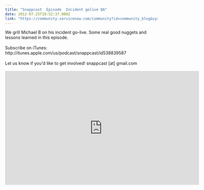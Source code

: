 ```yaml
---
title: "Snappcast  Episode  Incident golive QA"
date: 2012-07-25T18:52:37.000Z
link: "https://community.servicenow.com/community?id=community_blog&sys_id=809caae1dbd0dbc01dcaf3231f9619ee"
---
```

<p>We grill Michael B on his incident go-live. Some real good nuggets and lessons learned in this episode.<br /><br />Subscribe on iTunes:<br />http://itunes.apple.com/us/podcast/snappcast/id538839587<br /><br />Let us know if you'd like to get involved! snappcast [at] gmail.com<br /><br /><embed src="http://blip.tv/play/h_togvvkVQA.html?p=1" width="640" height="375" frameborder="0" allowfullscreen=""></embed><embed type="application/x-shockwave-flash" src="http://a.blip.tv/api.swf#h_togvvkVQA" style="display:none" ></embed></p>
